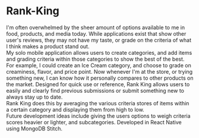 # Rank-King
I'm often overwhelmed by the sheer amount of options available to me in food, products, and media today. While applications exist that show other user's reviews, they may not have my taste, or grade on the criteria of what I think makes a product stand out.\
My solo mobile application allows users to create categories, and add items and grading criteria within those categories to show the best of the best.\
For example, I could create an Ice Cream category, and choose to grade on creaminess, flavor, and price point. Now whenever I'm at the store, or trying something new, I can know how it personally compares to other products on the market.
Designed for quick use or reference, Rank King allows users to easily and clearly find previous submissions or submit something new to always stay up to date.\
Rank King does this by averaging the various criteria stores of items within a certain category and displaying them from high to low.\
Future development ideas include giving the users options to weigh criteria scores heavier or lighter, and subcategories.
Developed in React Native using MongoDB Stitch.

